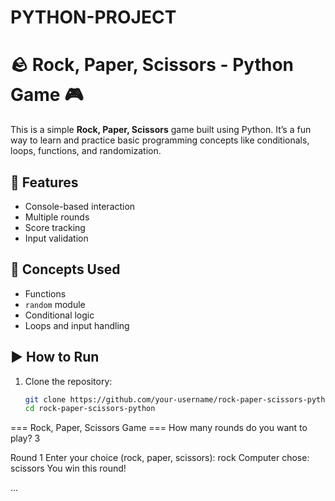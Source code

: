 # PYTHON-PROJECT
# 🪨 Rock, Paper, Scissors - Python Game 🎮

This is a simple **Rock, Paper, Scissors** game built using Python. It’s a fun way to learn and practice basic programming concepts like conditionals, loops, functions, and randomization.

## 📌 Features
- Console-based interaction
- Multiple rounds
- Score tracking
- Input validation

## 🧠 Concepts Used
- Functions
- `random` module
- Conditional logic
- Loops and input handling

## ▶️ How to Run

1. Clone the repository:
   ```bash
   git clone https://github.com/your-username/rock-paper-scissors-python.git
   cd rock-paper-scissors-python


=== Rock, Paper, Scissors Game ===
How many rounds do you want to play? 3

Round 1
Enter your choice (rock, paper, scissors): rock
Computer chose: scissors
You win this round!

...
